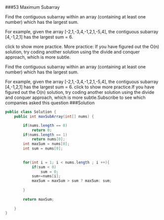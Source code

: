 ###53 Maximum Subarray

Find the contiguous subarray within an array (containing at least one number) which has the largest sum.


For example, given the array [-2,1,-3,4,-1,2,1,-5,4],
the contiguous subarray [4,-1,2,1] has the largest sum = 6.

click to show more practice.
More practice:
If you have figured out the O(n) solution, try coding another solution using the divide and conquer approach, which is more subtle.

Find the contiguous subarray within an array (containing at least one number) which has the largest sum.

For example, given the array [-2,1,-3,4,-1,2,1,-5,4],
the contiguous subarray [4,-1,2,1] has the largest sum = 6.
click to show more practice.If you have figured out the O(n) solution, try coding another solution using the divide and conquer approach, which is more subtle.Subscribe to see which companies asked this question
###Solution
```java
public class Solution {
    public int maxSubArray(int[] nums) {

        if(nums.length == 0)
            return 0;
        if(nums.length == 1)
            return nums[0];
        int maxSum = nums[0];
        int sum = nums[0];
    
    
        for(int i = 1; i < nums.length ; i ++){
            if(sum < 0)
                sum = 0;
            sum+=nums[i];
            maxSum = maxSum > sum ? maxSum: sum;
            
        }
        
        return maxSum;
        
    }
}